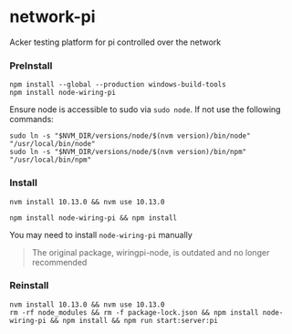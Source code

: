 # network-pi
Acker testing platform for pi controlled over the network

### PreInstall

```
npm install --global --production windows-build-tools
npm install node-wiring-pi
```

Ensure node is accessible to sudo via `sudo node`. If not use the following commands:
```
sudo ln -s "$NVM_DIR/versions/node/$(nvm version)/bin/node" "/usr/local/bin/node"
sudo ln -s "$NVM_DIR/versions/node/$(nvm version)/bin/npm" "/usr/local/bin/npm"
```

### Install

```
nvm install 10.13.0 && nvm use 10.13.0
```

```
npm install node-wiring-pi && npm install
```

You may need to install `node-wiring-pi` manually

> The original package, wiringpi-node, is outdated and no longer recommended


### Reinstall

```
nvm install 10.13.0 && nvm use 10.13.0
rm -rf node_modules && rm -f package-lock.json && npm install node-wiring-pi && npm install && npm run start:server:pi
```
